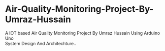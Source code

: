 # Air-Quality-Monitoring-Project-By-Umraz-Hussain
 A IOT based Air Quality Monitoring Project By Umraz Hussain Using Arduino Uno <br/>
 System Design And Architechture..
